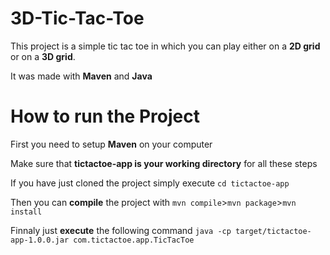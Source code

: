 # 3D-Tic-Tac-Toe

This project is a simple tic tac toe in which you can play either on a **2D grid** or on a **3D grid**.

It was made with **Maven** and **Java**

# How to run the Project

First you need to setup **Maven** on your computer

Make sure that **tictactoe-app is your working directory** for all these steps

If you have just cloned the project simply execute ```cd tictactoe-app```

Then you can **compile** the project with ```mvn compile```>```mvn package```>```mvn install```

Finnaly just **execute** the following command ```java -cp target/tictactoe-app-1.0.0.jar com.tictactoe.app.TicTacToe```
